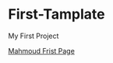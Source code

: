 # First-Tamplate
My First Project
<p><a target="_blank" href="https://mahmoud-frist-page-testing.netlify.app/">
Mahmoud Frist Page</a></p>

